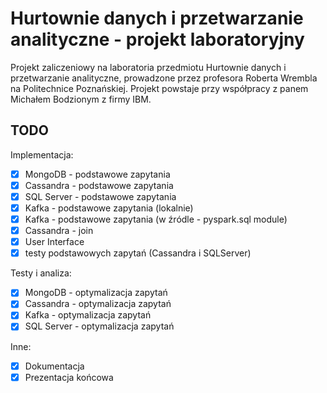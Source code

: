 # Hurtownie danych i przetwarzanie analityczne - projekt laboratoryjny

Projekt zaliczeniowy na laboratoria przedmiotu Hurtownie danych i przetwarzanie analityczne, prowadzone przez profesora Roberta Wrembla na Politechnice Poznańskiej. Projekt powstaje przy współpracy z panem Michałem Bodzionym z firmy IBM.


## TODO
Implementacja:
- [X] MongoDB - podstawowe zapytania
- [X] Cassandra - podstawowe zapytania
- [X] SQL Server - podstawowe zapytania
- [X] Kafka - podstawowe zapytania (lokalnie)
- [X] Kafka - podstawowe zapytania (w źródle - pyspark.sql module)
- [X] Cassandra - join 
- [X] User Interface
- [X] testy podstawowych zapytań (Cassandra i SQLServer)

Testy i analiza:
- [X] MongoDB - optymalizacja zapytań
- [X] Cassandra - optymalizacja zapytań
- [X] Kafka - optymalizacja zapytań
- [X] SQL Server - optymalizacja zapytań

Inne:
- [X] Dokumentacja
- [X] Prezentacja końcowa
